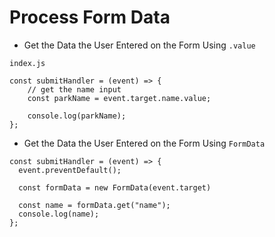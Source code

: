# Process Form Data

* Get the Data the User Entered on the Form Using `.value`

`index.js`

```
const submitHandler = (event) => {
    // get the name input
    const parkName = event.target.name.value;

    console.log(parkName);
};
```
* Get the Data the User Entered on the Form Using `FormData`
```
const submitHandler = (event) => {
  event.preventDefault();

  const formData = new FormData(event.target)
  
  const name = formData.get("name");
  console.log(name);
};
```

